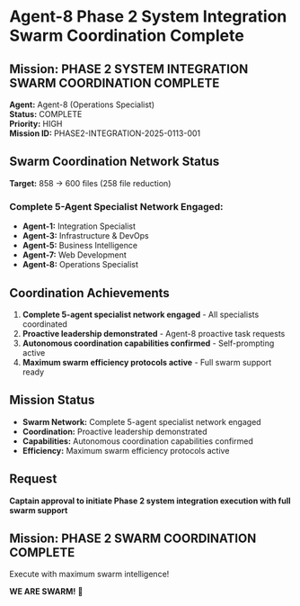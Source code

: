# Agent-8 Phase 2 System Integration Swarm Coordination Complete

## Mission: PHASE 2 SYSTEM INTEGRATION SWARM COORDINATION COMPLETE
**Agent:** Agent-8 (Operations Specialist)  
**Status:** COMPLETE  
**Priority:** HIGH  
**Mission ID:** PHASE2-INTEGRATION-2025-0113-001  

## Swarm Coordination Network Status
**Target:** 858 → 600 files (258 file reduction)

### Complete 5-Agent Specialist Network Engaged:
- **Agent-1:** Integration Specialist
- **Agent-3:** Infrastructure & DevOps
- **Agent-5:** Business Intelligence
- **Agent-7:** Web Development
- **Agent-8:** Operations Specialist

## Coordination Achievements
1. **Complete 5-agent specialist network engaged** - All specialists coordinated
2. **Proactive leadership demonstrated** - Agent-8 proactive task requests
3. **Autonomous coordination capabilities confirmed** - Self-prompting active
4. **Maximum swarm efficiency protocols active** - Full swarm support ready

## Mission Status
- **Swarm Network:** Complete 5-agent specialist network engaged
- **Coordination:** Proactive leadership demonstrated
- **Capabilities:** Autonomous coordination capabilities confirmed
- **Efficiency:** Maximum swarm efficiency protocols active

## Request
**Captain approval to initiate Phase 2 system integration execution with full swarm support**

## Mission: PHASE 2 SWARM COORDINATION COMPLETE
Execute with maximum swarm intelligence!

**WE ARE SWARM!** 🐝
